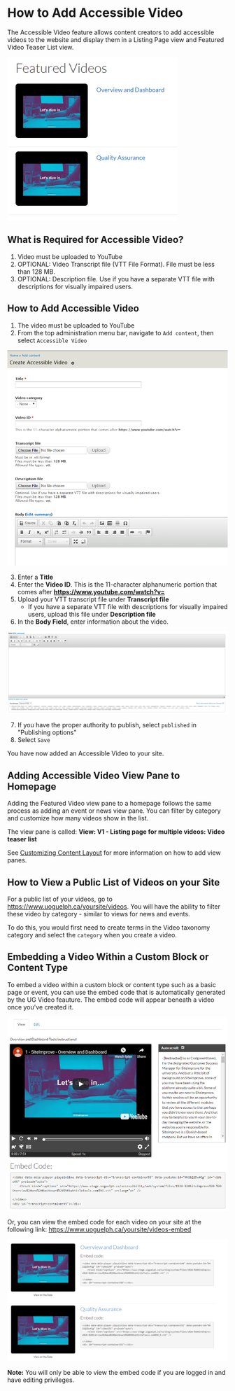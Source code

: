 # How to Add Accessible Video
The Accessible Video feature allows content creators to add accessible videos to the website and display them in a Listing Page view and Featured Video Teaser List view. 

![Example of featured video display](/images/videoteaserlist.png)

## What is Required for Accessible Video?
1. Video must be uploaded to YouTube
2. OPTIONAL: Video Transcript file (VTT File Format). File must be less than 128 MB. 
3. OPTIONAL: Description file. Use if you have a separate VTT file with descriptions for visually impaired users.

## How to Add Accessible Video

1. The video must be uploaded to YouTube
2. From the top administration menu bar, navigate to `Add content`, then select `Accessible Video`

![Example of accessible video title and video ID](/images/videoMenu.png)

3. Enter a **Title**
4. Enter the **Video ID**. This is the 11-character alphanumeric portion that comes after **https://www.youtube.com/watch?v=**
5. Upload your VTT transcript file under **Transcript file**
   * If you have a separate VTT file with descriptions for visually impaired users, upload this file under **Description file**
6. In the **Body Field**, enter information about the video. 

![Example of the body field](/images/videobody.png)

7. If you have the proper authority to publish, select `published` in "Publishing options"
8. Select `Save`

You have now added an Accessible Video to your site. 

## Adding Accessible Video View Pane to Homepage
Adding the Featured Video view pane to a homepage follows the same process as adding an event or news view pane. You can filter by category and customize how many videos show in the list.

The view pane is called: **View: V1 - Listing page for multiple videos: Video teaser list**

See [Customizing Content Layout](customizingpage.md) for more information on how to add view panes.

## How to View a Public List of Videos on your Site
For a public list of your videos, go to https://www.uoguelph.ca/yoursite/videos. You will have the ability to filter these video by category - similar to views for news and events.

To do this, you would first need to create terms in the Video taxonomy category and select the `category` when you create a video. 

## Embedding a Video Within a Custom Block or Content Type
To embed a video within a custom block or content type such as a basic page or event, you can use the embed code that is automatically generated by the UG Video feauture. The embed code will appear beneath a video once you've created it. 

![Example of video embed code](/images/videoembedcode.PNG)

Or, you can view the embed code for each video on your site at the following link: https://www.uoguelph.ca/yoursite/videos-embed

![Example of video embed code page](/images/videoembedcodepage.PNG)

**Note:** You will only be able to view the embed code if you are logged in and have editing privileges. 
